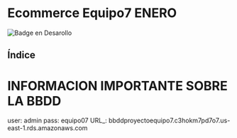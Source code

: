 # Ecommerce Equipo7 ENERO

![Badge en Desarollo](https://img.shields.io/badge/STATUS-EN%20DESAROLLO-green)

## Índice

# INFORMACION IMPORTANTE SOBRE LA BBDD

user: admin
pass: equipo07
URL_: bbddproyectoequipo7.c3hokm7pd7o7.us-east-1.rds.amazonaws.com
